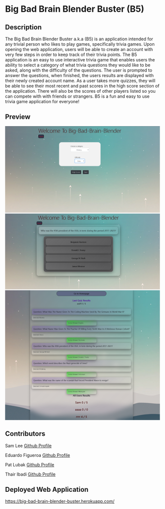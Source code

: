 # Big Bad Brain Blender Buster (B5)

## Description 
The Big Bad Brain Blender Buster a.k.a (B5) is an application intended for any trivial person who likes to play games, specifically trivia games. Upon opening the web application, users will be able to create an account with very few steps in order to keep track of their trivia points. The B5 application is an easy to use interactive trivia game that enables users the ability to select a category of what trivia questions they would like to be asked, along with the difficulty of the questions. The user is prompted to answer the questions, when finished,  the users results are displayed with their newly created account name. As a user takes more quizzes, they will be able to see their most recent and past scores in the high score section of the application. There will also be the scores of other players listed so you can compete with with friends or strangers. B5 is a fun and easy to use trivia game application for everyone!

<!-- ## License 
![MIT](https://img.shields.io/badge/license-MIT-yellowg) This project is MIT licensed.   -->

## Preview 
![](./public/Assets/Screenshot%202022-12-01%20100140(cat).png)
![](./public/Assets/Screenshot%202022-12-01%20100257(quiz).png)
![](./public/Assets/Screenshot%202022-12-01%2010041(res).png)


## Contributors 
Sam Lee
[Github Profile](https://github.com/samlee088)

Eduardo Figueroa 
[Github Profile](https://github.com/eddiefigueroa18)

Pat Lubak 
[Github Profile](https://github.com/PatL8822) 

Thair Ibadi 
[Github Profile](https://github.com/Thair-i)


## Deployed Web Application  
https://big-bad-brain-blender-buster.herokuapp.com/